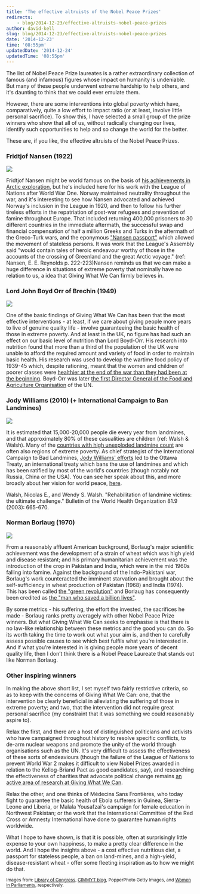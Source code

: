 ```yaml
---
title: 'The effective altruists of the Nobel Peace Prizes'
redirects:
    - blog/2014-12-23/effective-altruists-nobel-peace-prizes
author: david-kell
slug: blog/2014-12-23/effective-altruists-nobel-peace-prizes
date: '2014-12-23'
time: '08:55pm'
updatedDate: '2014-12-24'
updatedTime: '08:55pm'
---
```

The list of Nobel Peace Prize laureates is a rather extraordinary collection of famous (and infamous) figures whose impact on humanity is undeniable. But many of these people underwent extreme hardship to help others, and it's daunting to think that we could ever emulate them.

However, there are some interventions into global poverty which have, comparatively, quite a low effort to impact ratio (or at least, involve little personal sacrifice). To show this, I have selected a small group of the prize winners who show that all of us, without radically changing our lives, identify such opportunities to help and so change the world for the better.

These are, if you like, the effective altruists of the Nobel Peace Prizes.

### Fridtjof Nansen (1922)

![](/images/uploads/fridtjof_nansen_0.jpg)

Fridtjof Nansen might be world famous on the basis of [his achievements in Arctic exploration](http://www.badassoftheweek.com/nansen.html), but he's included here for his work with the League of Nations after World War One. Norway maintained neutrality throughout the war, and it's interesting to see how Nansen advocated and achieved Norway's inclusion in the League in 1920, and then to follow his further tireless efforts in the repatriation of post-war refugees and prevention of famine throughout Europe. That included returning 400,000 prisoners to 30 different countries in the immediate aftermath, the successful swap and financial compensation of half a million Greeks and Turks in the aftermath of the Greco-Turk wars, and the eponymous ["Nansen passport"](http://www.mnc.net/norway/Nansen.htm) which allowed the movement of stateless persons. It was work that the League's Assembly said "would contain tales of heroic endeavour worthy of those in the accounts of the crossing of Greenland and the great Arctic voyage." (ref: Nansen, E. E. Reynolds p. 222-223)Nansen reminds us that we can make a huge difference in situations of extreme poverty that nominally have no relation to us, a idea that Giving What We Can firmly believes in.

### Lord John Boyd Orr of Brechin (1949)

![](/images/uploads/lordbrechin.jpg)

One of the basic findings of Giving What We Can has been that the most effective interventions - at least, if we care about giving people more years to live of genuine quality life - involve guaranteeing the basic health of those in extreme poverty. And at least in the UK, no figure has had such an effect on our basic level of nutrition than Lord Boyd-Orr. His research into nutrition found that more than a third of the population of the UK were unable to afford the required amount and variety of food in order to maintain basic health. His research was used to develop the wartime food policy of 1939-45 which, despite rationing, meant that the women and children of poorer classes were [healthier at the end of the war than they had been at the beginning](http://www.abdn.ac.uk/rowett-centenary/history/boyd-orr.php). Boyd-Orr was later [the first Director General of the Food and Agriculture Organisation](http://www.nobelprize.org/nobel_prizes/peace/laureates/1949/orr-facts.html) of the UN.

### Jody Williams (2010) (+ International Campaign to Ban Landmines)

![](/images/uploads/williams_0.jpg)

It is estimated that 15,000-20,000 people die every year from landmines, and that approximately 80% of these casualities are children (ref: Walsh & Walsh). Many of the [countries with high unexploded landmine count](http://listverse.com/2008/08/11/10-countries-with-the-most-landmines/) are often also regions of extreme poverty. As chief strategist of the International Campaign to Bad Landmines, [Jody Williams' efforts](http://nobelwomensinitiative.org/meet-the-laureates/jody-williams/) led to the Ottawa Treaty, an international treaty which bans the use of landmines and which has been ratified by most of the world's countries (though notably not Russia, China or the USA). You can see her speak about this, and more broadly about her vision for world peace, [here](https://www.ted.com/speakers/jody_williams).

Walsh, Nicolas E., and Wendy S. Walsh. "Rehabilitation of landmine victims: the ultimate challenge." Bulletin of the World Health Organization 81.9 (2003): 665-670\.

### Norman Borlaug (1970)

![](/images/uploads/borlaug_0.jpg)

From a reasonably affluent American background, Borlaug's major scientific achievement was the development of a strain of wheat which was high yield and disease resistant; and his primary humanitarian achievement was the introduction of the crop in Pakistan and India, which were in the mid 1960s falling into famine. Against the background of the Indo-Pakistani war, Borlaug's work counteracted the imminent starvation and brought about the self-sufficiency in wheat production of Pakistan (1968) and India (1974). This has been called [the "green revolution"](http://www.dawn.com/news/935611/borlaug-father-of-green-revolution-dead) and Borlaug has consequently been credited as [the "man who saved a billion lives"](http://www.theatlantic.com/magazine/archive/1997/01/forgotten-benefactor-of-humanity/306101/).

By some metrics - his suffering, the effort the invested, the sacrifices he made - Borlaug ranks pretty averagely with other Nobel Peace Prize winners. But what Giving What We Can seeks to emphasise is that there is no law-like relationship between these metrics and the good you can do. So its worth taking the time to work out what your aim is, and then to carefully assess possible causes to see which best fulfils what you’re interested in. And if what you’re interested in is giving people more years of decent quality life, then I don’t think there is a Nobel Peace Laureate that stands out like Norman Borlaug.

### Other inspiring winners

In making the above short list, I set myself two fairly restrictive criteria, so as to keep with the concerns of Giving What We Can: one, that the intervention be clearly beneficial in alleviating the suffering of those in extreme poverty; and two, that the intervention did not require great personal sacrifice (my constraint that it was something we could reasonably aspire to).

Relax the first, and there are a host of distinguished politicians and activists who have campaigned throughout history to resolve specific conflicts, to de-arm nuclear weapons and promote the unity of the world through organisations such as the UN. It's very difficult to assess the effectiveness of these sorts of endeaviours (though the failure of the League of Nations to prevent World War 2 makes it difficult to view Nobel Prizes awarded in relation to the Kellog-Briand Pact as good candidates, say), and researching the effectiveness of charities that advocate political change remains [an active area of research at Giving What We Can](https://www.givingwhatwecan.org/research/charities-area/political-change).

Relax the other, and one thinks of Médecins Sans Frontières, who today fight to guarantee the basic health of Ebola sufferers in Guinea, Sierra-Leone and Liberia, or Malala Yousafzai's campaign for female education in Northwest Pakistan; or the work that the International Committee of the Red Cross or Amnesty International have done to guarantee human rights worldwide.

What I hope to have shown, is that it is possible, often at surprisingly little expense to your own happiness, to make a pretty clear difference in the world. And I hope the insights above - a cost effective nutritious diet, a passport for stateless people, a ban on land-mines, and a high-yield, disease-resistant wheat - offer some fleeting inspiration as to how we might do that.

<small>Images from: [Library of Congress](http://loc.gov/pictures/resource/cph.3b17477/), [CIMMYT blog](http://blog.cimmyt.org/borlaug-100-cimmyt-and-norman-borlaug/), PopperPhoto Getty Images, and [Women in Parliaments](http://www.womeninparliaments.org/board-member/jody-williams-2/), respectively.</small>